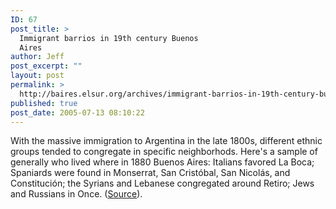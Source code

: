 ```yaml
---
ID: 67
post_title: >
  Immigrant barrios in 19th century Buenos
  Aires
author: Jeff
post_excerpt: ""
layout: post
permalink: >
  http://baires.elsur.org/archives/immigrant-barrios-in-19th-century-buenos-aires/
published: true
post_date: 2005-07-13 08:10:22
---
```

With the massive immigration to Argentina in the late 1800s, different ethnic groups tended to congregate in specific neighborhods.  Here's a sample of generally who lived where in 1880 Buenos Aires: Italians favored La Boca; Spaniards were found in Monserrat, San Cristóbal, San Nicolás, and Constitución; the Syrians and Lebanese congregated around Retiro; Jews and Russians in Once. (<a href="http://html.rincondelvago.com/inmigracion-en-argentina_3.html" target="_blank">Source</a>).
